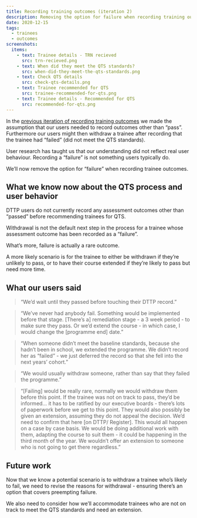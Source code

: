 ```yaml
---
title: Recording training outcomes (iteration 2)
description: Removing the option for failure when recording training outcomes
date: 2020-12-15
tags:
  - trainees
  - outcomes
screenshots:
  items:
    - text: Trainee details - TRN recieved
      src: trn-recieved.png
    - text: When did they meet the QTS standards?
      src: when-did-they-meet-the-qts-standards.png
    - text: Check QTS details
      src: check-qts-details.png
    - text: Trainee recommended for QTS
      src: trainee-recommended-for-qts.png
    - text: Trainee details - Recommended for QTS
      src: recommended-for-qts.png
---
```


In the [previous iteration of recording training outcomes](/register-trainee-teachers/recording-training-outcomes/) we made the assumption that our users needed to record outcomes other than “pass”. Furthermore our users might then withdraw a trainee after recording that the trainee had “failed” (did not meet the QTS standards).

User research has taught us that our understanding did not reflect real user behaviour. Recording a “failure” is not something users typically do.

We’ll now remove the option for “failure” when recording trainee outcomes.

## What we know now about the QTS process and user behavior

DTTP users do not currently record any assessment outcomes other than “passed” before recommending trainees for QTS.

Withdrawal is not the default next step in the process for a trainee whose assessment outcome has been recorded as a “failure”.

What’s more, failure is actually a rare outcome.

A more likely scenario is for the trainee to either be withdrawn if they’re unlikely to pass, or to have their course extended if they’re likely to pass but need more time.

## What our users said

> “We’d wait until they passed before touching their DTTP record.”

> “We’ve never had anybody fail. Something would be implemented before that stage. [There’s a] remediation stage - a 3 week period - to make sure they pass. Or we’d extend the course - in which case, I would change the [programme end] date.”

> “When someone didn’t meet the baseline standards, because she hadn’t been in school, we extended the programme. We didn’t record her as “failed” - we just deferred the record so that she fell into the next years’ cohort.”

> “We would usually withdraw someone, rather than say that they failed the programme.”

> “[Failing] would be really rare, normally we would withdraw them before this point. If the trainee was not on track to pass, they’d be informed... it has to be ratified by our executive boards - there’s lots of paperwork before we get to this point. They would also possibly be given an extension, assuming they do not appeal the decision. We’d need to confirm that here [on DTTP/ Register]. This would all happen on a case by case basis. We would be doing additional work with them, adapting the course to suit them - it could be happening in the third month of the year. We wouldn’t offer an extension to someone who is not going to get there regardless.”

## Future work

Now that we know a potential scenario is to withdraw a trainee who’s likely to fail, we need to revise the reasons for withdrawal - ensuring there’s an option that covers preempting failure.

We also need to consider how we’ll accommodate trainees who are not on track to meet the QTS standards and need an extension.
